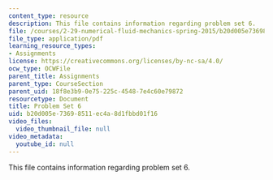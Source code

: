 ```yaml
---
content_type: resource
description: This file contains information regarding problem set 6.
file: /courses/2-29-numerical-fluid-mechanics-spring-2015/b20d005e73698511ec4a8d1fbbd01f16_MIT2_29S15_PS6_SP2015_v1.pdf
file_type: application/pdf
learning_resource_types:
- Assignments
license: https://creativecommons.org/licenses/by-nc-sa/4.0/
ocw_type: OCWFile
parent_title: Assignments
parent_type: CourseSection
parent_uid: 18f8e3b9-0e75-225c-4548-7e4c60e79872
resourcetype: Document
title: Problem Set 6
uid: b20d005e-7369-8511-ec4a-8d1fbbd01f16
video_files:
  video_thumbnail_file: null
video_metadata:
  youtube_id: null
---
```

This file contains information regarding problem set 6.